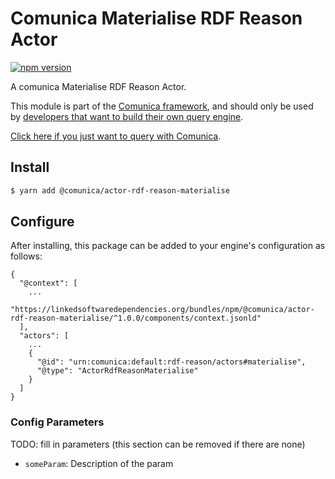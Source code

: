 # Comunica Materialise RDF Reason Actor

[![npm version](https://badge.fury.io/js/%40comunica%2Factor-rdf-reason-materialise.svg)](https://www.npmjs.com/package/@comunica/actor-rdf-reason-materialise)

A comunica Materialise RDF Reason Actor.

This module is part of the [Comunica framework](https://github.com/comunica/comunica),
and should only be used by [developers that want to build their own query engine](https://comunica.dev/docs/modify/).

[Click here if you just want to query with Comunica](https://comunica.dev/docs/query/).

## Install

```bash
$ yarn add @comunica/actor-rdf-reason-materialise
```

## Configure

After installing, this package can be added to your engine's configuration as follows:
```text
{
  "@context": [
    ...
    "https://linkedsoftwaredependencies.org/bundles/npm/@comunica/actor-rdf-reason-materialise/^1.0.0/components/context.jsonld"  
  ],
  "actors": [
    ...
    {
      "@id": "urn:comunica:default:rdf-reason/actors#materialise",
      "@type": "ActorRdfReasonMaterialise"
    }
  ]
}
```

### Config Parameters

TODO: fill in parameters (this section can be removed if there are none)

* `someParam`: Description of the param

